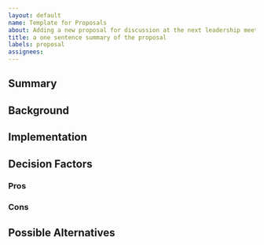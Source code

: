 ```yaml
---
layout: default
name: Template for Proposals
about: Adding a new proposal for discussion at the next leadership meeting
title: a one sentence summary of the proposal
labels: proposal
assignees: 
---
```


## Summary

## Background

## Implementation
<!-- eg what actions to take, should there be a PR, will meeting time be used? -->

## Decision Factors

### Pros

### Cons


## Possible Alternatives

<!-- ## Appendices
 (optional, uncomment line above if needed -->
